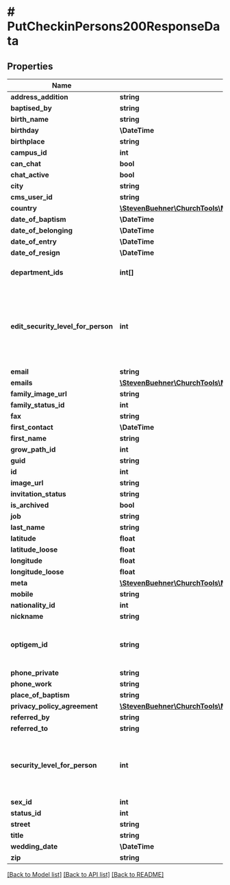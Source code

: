 # # PutCheckinPersons200ResponseData

## Properties

Name | Type | Description | Notes
------------ | ------------- | ------------- | -------------
**address_addition** | **string** |  | [optional]
**baptised_by** | **string** |  | [optional]
**birth_name** | **string** |  | [optional]
**birthday** | **\DateTime** |  | [optional]
**birthplace** | **string** |  | [optional]
**campus_id** | **int** |  | [optional]
**can_chat** | **bool** |  | [optional]
**chat_active** | **bool** |  | [optional]
**city** | **string** |  | [optional]
**cms_user_id** | **string** |  | [optional]
**country** | [**\StevenBuehner\ChurchTools\Model\GetAllCampuses200ResponseDataInnerAddressCountry**](GetAllCampuses200ResponseDataInnerAddressCountry.md) |  | [optional]
**date_of_baptism** | **\DateTime** |  | [optional]
**date_of_belonging** | **\DateTime** |  | [optional]
**date_of_entry** | **\DateTime** |  | [optional]
**date_of_resign** | **\DateTime** |  | [optional]
**department_ids** | **int[]** | List of department IDs | [optional]
**edit_security_level_for_person** | **int** | Eidt security level of the current user. The user can edit fields upto this level. | [optional]
**email** | **string** |  | [optional]
**emails** | [**\StevenBuehner\ChurchTools\Model\PutCheckinPersons200ResponseDataEmailsInner[]**](PutCheckinPersons200ResponseDataEmailsInner.md) |  | [optional]
**family_image_url** | **string** |  | [optional]
**family_status_id** | **int** |  | [optional]
**fax** | **string** |  | [optional]
**first_contact** | **\DateTime** |  | [optional]
**first_name** | **string** |  | [optional]
**grow_path_id** | **int** |  | [optional]
**guid** | **string** |  | [optional]
**id** | **int** |  | [optional]
**image_url** | **string** |  | [optional]
**invitation_status** | **string** |  | [optional]
**is_archived** | **bool** |  | [optional]
**job** | **string** |  | [optional]
**last_name** | **string** |  | [optional]
**latitude** | **float** |  | [optional]
**latitude_loose** | **float** |  | [optional]
**longitude** | **float** |  | [optional]
**longitude_loose** | **float** |  | [optional]
**meta** | [**\StevenBuehner\ChurchTools\Model\GetBookings200ResponseDataInnerBaseMeta**](GetBookings200ResponseDataInnerBaseMeta.md) |  | [optional]
**mobile** | **string** |  | [optional]
**nationality_id** | **int** |  | [optional]
**nickname** | **string** |  | [optional]
**optigem_id** | **string** | String with Optigem ID or empty string if no ID is set. | [optional]
**phone_private** | **string** |  | [optional]
**phone_work** | **string** |  | [optional]
**place_of_baptism** | **string** |  | [optional]
**privacy_policy_agreement** | [**\StevenBuehner\ChurchTools\Model\PutCheckinPersons200ResponseDataPrivacyPolicyAgreement**](PutCheckinPersons200ResponseDataPrivacyPolicyAgreement.md) |  | [optional]
**referred_by** | **string** |  | [optional]
**referred_to** | **string** |  | [optional]
**security_level_for_person** | **int** | Security level of the current user. The user sees fields upto this level. | [optional]
**sex_id** | **int** |  | [optional]
**status_id** | **int** |  | [optional]
**street** | **string** |  | [optional]
**title** | **string** |  | [optional]
**wedding_date** | **\DateTime** |  | [optional]
**zip** | **string** |  | [optional]

[[Back to Model list]](../../README.md#models) [[Back to API list]](../../README.md#endpoints) [[Back to README]](../../README.md)
